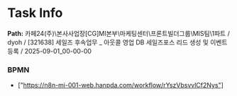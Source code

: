 # Task Info

**Path:** 카페24(주)\본사사업장\[CG]MI본부\마케팅센터\프론트빌더그룹\MIS팀\1파트 / dyoh / [321638] 세일즈 후속업무 _ 아웃콜 영업 DB 세일즈포스 리드 생성 및 이벤트 등록 / 2025-09-01_00-00-00

### BPMN
- ["https://n8n-mi-001-web.hanpda.com/workflow/rYszVbsvvlCf2Nys"]

